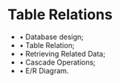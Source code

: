 # Table Relations

* • Database design;
* • Table Relation;
* • Retrieving Related Data;
* • Cascade Operations;
* • E/R Diagram.